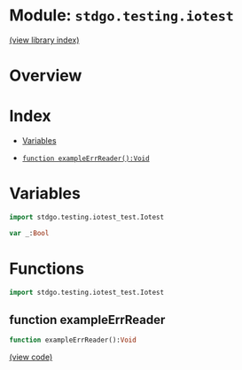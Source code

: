 # Module: `stdgo.testing.iotest`

[(view library index)](../../stdgo.md)


# Overview


 


# Index


- [Variables](<#variables>)

- [`function exampleErrReader():Void`](<#function-exampleerrreader>)

# Variables


```haxe
import stdgo.testing.iotest_test.Iotest
```


```haxe
var _:Bool
```


# Functions


```haxe
import stdgo.testing.iotest_test.Iotest
```


## function exampleErrReader


```haxe
function exampleErrReader():Void
```


 


[\(view code\)](<./Iotest.hx#L13>)


